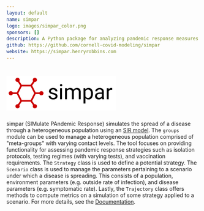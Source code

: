 ```yaml
---
layout: default
name: simpar
logo: images/simpar_color.png
sponsors: []
description: A Python package for analyzing pandemic response measures
github: https://github.com/cornell-covid-modeling/simpar
website: https://simpar.henryrobbins.com
---
```


[//]: # "TODO: Improve the project description."

# <img alt="simpar" src="../images/simpar_color.png" height="90">

simpar (SIMulate PAndemic Response) simulates the spread of a disease through a
heterogeneous population using an [SIR model][1].
The `groups` module can be used to manage a heterogeneous population comprised
of "meta-groups" with varying contact levels. The tool focuses on providing
functionality for assessing pandemic response strategies such as isolation
protocols, testing regimes (with varying tests), and vaccination requirements.
The `Strategy` class is used to define a potential strategy. The `Scenario`
class is used to manage the parameters pertaining to a scenario under which a
disease is spreading. This consists of a population, environment parameters
(e.g. outside rate of infection), and disease parameters (e.g. symptomatic
rate). Lastly, the `Trajectory` class offers methods to compute metrics on a
simulation of some strategy applied to a scenario. For more details,
see the [Documentation][2].

[1]: <https://en.wikipedia.org/wiki/Compartmental_models_in_epidemiology> "SIR Model"
[2]: <https://simpar.henryrobbins.com> "documentation"
